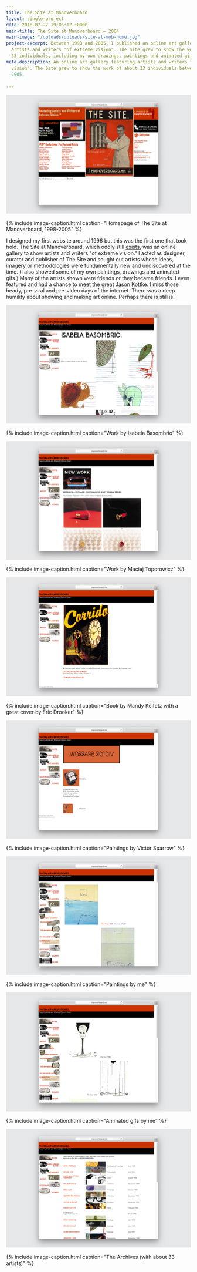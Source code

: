 ```yaml
---
title: The Site at Manoverboard
layout: single-project
date: 2018-07-27 19:06:12 +0000
main-title: The Site at Manoverboard — 2004
main-image: "/uploads/uploads/site-at-mob-home.jpg"
project-excerpt: Between 1998 and 2005, I published an online art gallery featuring
  artists and writers "of extreme vision". The Site grew to show the work of about
  33 individuals, including my own drawings, paintings and animated gifs.
meta-description: An online art gallery featuring artists and writers "of extreme
  vision". The Site grew to show the work of about 33 individuals between 1998 and
  2005.

---
```

![screenshot of the site at manoverboard](/uploads/uploads/site-at-mob-home.jpg)

{% include image-caption.html caption="Homepage of The Site at Manoverboard, 1998-2005" %}

I designed my first website around 1996 but this was the first one that took hold. The Site at Manoverboard, which oddly still [exists](http://manoverboard.net/archives/), was an online gallery to show artists and writers "of extreme vision." I acted as designer, curator and publisher of The Site and sought out artists whose ideas, imagery or methodologies were fundamentally new and undiscovered at the time. (I also showed some of my own paintings, drawings and animated gifs.) Many of the artists shown were friends or they became friends. I even featured and had a chance to meet the great [Jason Kottke](https://kottke.org/).  I miss those heady, pre-viral and pre-video days of the internet. There was a deep humility about showing and making art online. Perhaps there is still is. 

<section class="project" markdown="1">

![screenshot isabela basombrio](/uploads/uploads/site-at-mob-isabela-basombrio.jpg)

{% include image-caption.html caption="Work by Isabela Basombrio" %}

</section>

<section class="project-column-one" markdown="1">

![screenshot maciej toporowicz](/uploads/uploads/site-at-mob-maciej-toporowicz.jpg)

{% include image-caption.html caption="Work by Maciej Toporowicz" %}

</section>

<section class="project-column-two" markdown="1">

![](/uploads/uploads/site-at-mob-mandy-keifitz.jpg)

{% include image-caption.html caption="Book by Mandy Keifetz with a great cover by Eric Drooker" %}

</section>

<section class="project-column-one" markdown="1">

![](/uploads/uploads/site-at-victor-sparrow-1.jpg)

{% include image-caption.html caption="Paintings by Victor Sparrow" %}

</section>

<section class="project-column-two" markdown="1">

![screenshot of the site at manoverboard](/uploads/uploads/site-at-mob-paintings.jpg)

{% include image-caption.html caption="Paintings by me" %}

</section>

<section class="project-column-one" markdown="1">

![screenshot of gifs on the site at manoverboard](/uploads/uploads/site-at-mob-gifs.jpg)

{% include image-caption.html caption="Animated gifs by me" %}

</section>

<section class="project-column-two" markdown="1">

![screenshot of archives on the site at manoverboard](/uploads/uploads/site-at-mob-archive.jpg)

{% include image-caption.html caption="The Archives (with about 33 artists)" %}

</section>